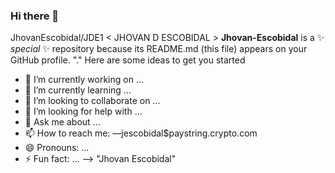 ### Hi there 👋
JhovanEscobidal/JDE1
< JHOVAN D ESCOBIDAL > 
**Jhovan-Escobidal** is a ✨ _special_ ✨ repository because its README.md (this file) appears on your GitHub profile.
 "."
Here are some ideas to get you started

- 🔭 I’m currently working on ...
- 🌱 I’m currently learning ...
- 👯 I’m looking to       collaborate on ...
- 🤔 I’m looking for help  with ... 
- 💬 Ask me about ...
- 📫 How to reach me: —jescobidal$paystring.crypto.com
- 😄 Pronouns: ...
- ⚡ Fun fact: ...
-->
    "Jhovan Escobidal"
